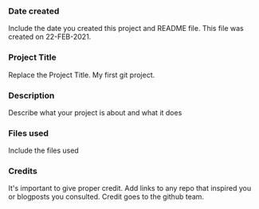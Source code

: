### Date created
Include the date you created this project and README file. This file was created on 22-FEB-2021.

### Project Title
Replace the Project Title. My first git project.

### Description
Describe what your project is about and what it does

### Files used
Include the files used

### Credits
It's important to give proper credit. Add links to any repo that inspired you or blogposts you consulted. Credit goes to the github team.

